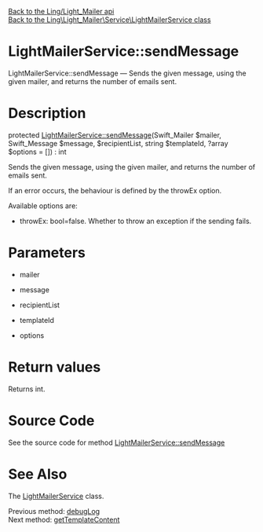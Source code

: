 [Back to the Ling/Light_Mailer api](https://github.com/lingtalfi/Light_Mailer/blob/master/doc/api/Ling/Light_Mailer.md)<br>
[Back to the Ling\Light_Mailer\Service\LightMailerService class](https://github.com/lingtalfi/Light_Mailer/blob/master/doc/api/Ling/Light_Mailer/Service/LightMailerService.md)


LightMailerService::sendMessage
================



LightMailerService::sendMessage — Sends the given message, using the given mailer, and returns the number of emails sent.




Description
================


protected [LightMailerService::sendMessage](https://github.com/lingtalfi/Light_Mailer/blob/master/doc/api/Ling/Light_Mailer/Service/LightMailerService/sendMessage.md)(Swift_Mailer $mailer, Swift_Message $message, $recipientList, string $templateId, ?array $options = []) : int




Sends the given message, using the given mailer, and returns the number of emails sent.

If an error occurs, the behaviour is defined by the throwEx option.


Available options are:


- throwEx: bool=false. Whether to throw an exception if the sending fails.




Parameters
================


- mailer

    

- message

    

- recipientList

    

- templateId

    

- options

    


Return values
================

Returns int.








Source Code
===========
See the source code for method [LightMailerService::sendMessage](https://github.com/lingtalfi/Light_Mailer/blob/master/Service/LightMailerService.php#L328-L381)


See Also
================

The [LightMailerService](https://github.com/lingtalfi/Light_Mailer/blob/master/doc/api/Ling/Light_Mailer/Service/LightMailerService.md) class.

Previous method: [debugLog](https://github.com/lingtalfi/Light_Mailer/blob/master/doc/api/Ling/Light_Mailer/Service/LightMailerService/debugLog.md)<br>Next method: [getTemplateContent](https://github.com/lingtalfi/Light_Mailer/blob/master/doc/api/Ling/Light_Mailer/Service/LightMailerService/getTemplateContent.md)<br>


